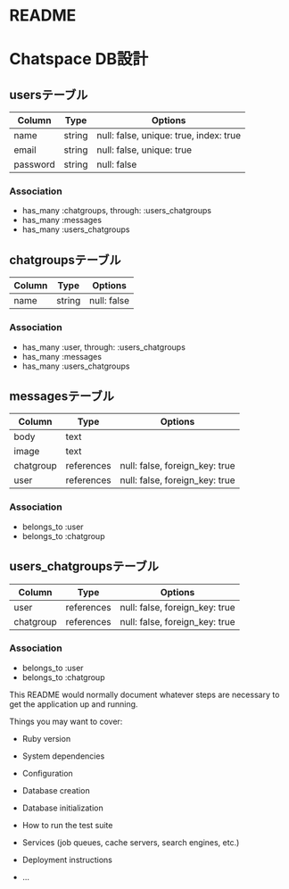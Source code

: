 # README
# Chatspace DB設計
## usersテーブル
|Column|Type|Options|
|------|----|-------|
|name|string|null: false, unique: true, index: true|
|email|string|null: false, unique: true|
|password|string|null: false|
### Association
- has_many :chatgroups, through: :users_chatgroups
- has_many :messages
- has_many :users_chatgroups

## chatgroupsテーブル
|Column|Type|Options|
|------|----|-------|
|name|string|null: false|
### Association
- has_many :user, through: :users_chatgroups
- has_many :messages
- has_many :users_chatgroups

## messagesテーブル
|Column|Type|Options|
|------|----|-------|
|body|text||
|image|text||
|chatgroup|references|null: false, foreign_key: true|
|user|references|null: false, foreign_key: true|
### Association
- belongs_to :user
- belongs_to :chatgroup

## users_chatgroupsテーブル
|Column|Type|Options|
|------|----|-------|
|user|references|null: false, foreign_key: true|
|chatgroup|references|null: false, foreign_key: true|
### Association
- belongs_to :user
- belongs_to :chatgroup

This README would normally document whatever steps are necessary to get the
application up and running.

Things you may want to cover:

* Ruby version

* System dependencies

* Configuration

* Database creation

* Database initialization

* How to run the test suite

* Services (job queues, cache servers, search engines, etc.)

* Deployment instructions

* ...
